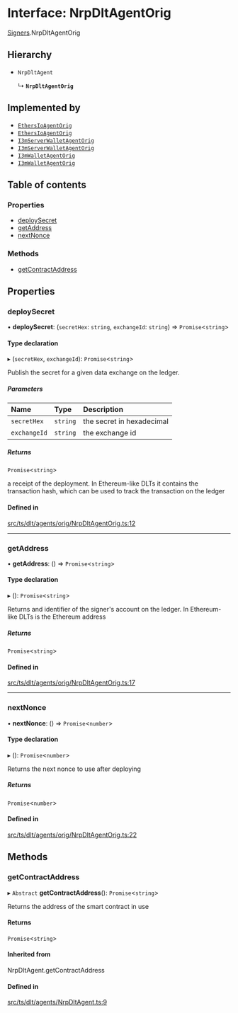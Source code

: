 # Interface: NrpDltAgentOrig

[Signers](../modules/Signers.md).NrpDltAgentOrig

## Hierarchy

- `NrpDltAgent`

  ↳ **`NrpDltAgentOrig`**

## Implemented by

- [`EthersIoAgentOrig`](../classes/Signers.EthersIoAgentOrig.md)
- [`EthersIoAgentOrig`](../classes/EthersIoAgentOrig.md)
- [`I3mServerWalletAgentOrig`](../classes/Signers.I3mServerWalletAgentOrig.md)
- [`I3mServerWalletAgentOrig`](../classes/I3mServerWalletAgentOrig.md)
- [`I3mWalletAgentOrig`](../classes/Signers.I3mWalletAgentOrig.md)
- [`I3mWalletAgentOrig`](../classes/I3mWalletAgentOrig.md)

## Table of contents

### Properties

- [deploySecret](Signers.NrpDltAgentOrig.md#deploysecret)
- [getAddress](Signers.NrpDltAgentOrig.md#getaddress)
- [nextNonce](Signers.NrpDltAgentOrig.md#nextnonce)

### Methods

- [getContractAddress](Signers.NrpDltAgentOrig.md#getcontractaddress)

## Properties

### deploySecret

• **deploySecret**: (`secretHex`: `string`, `exchangeId`: `string`) => `Promise`<`string`\>

#### Type declaration

▸ (`secretHex`, `exchangeId`): `Promise`<`string`\>

Publish the secret for a given data exchange on the ledger.

##### Parameters

| Name | Type | Description |
| :------ | :------ | :------ |
| `secretHex` | `string` | the secret in hexadecimal |
| `exchangeId` | `string` | the exchange id |

##### Returns

`Promise`<`string`\>

a receipt of the deployment. In Ethereum-like DLTs it contains the transaction hash, which can be used to track the transaction on the ledger

#### Defined in

[src/ts/dlt/agents/orig/NrpDltAgentOrig.ts:12](https://gitlab.com/i3-market/code/wp3/t3.2/conflict-resolution/non-repudiation-library/-/blob/e1c4422/src/ts/dlt/agents/orig/NrpDltAgentOrig.ts#L12)

___

### getAddress

• **getAddress**: () => `Promise`<`string`\>

#### Type declaration

▸ (): `Promise`<`string`\>

Returns and identifier of the signer's account on the ledger. In Ethereum-like DLTs is the Ethereum address

##### Returns

`Promise`<`string`\>

#### Defined in

[src/ts/dlt/agents/orig/NrpDltAgentOrig.ts:17](https://gitlab.com/i3-market/code/wp3/t3.2/conflict-resolution/non-repudiation-library/-/blob/e1c4422/src/ts/dlt/agents/orig/NrpDltAgentOrig.ts#L17)

___

### nextNonce

• **nextNonce**: () => `Promise`<`number`\>

#### Type declaration

▸ (): `Promise`<`number`\>

Returns the next nonce to use after deploying

##### Returns

`Promise`<`number`\>

#### Defined in

[src/ts/dlt/agents/orig/NrpDltAgentOrig.ts:22](https://gitlab.com/i3-market/code/wp3/t3.2/conflict-resolution/non-repudiation-library/-/blob/e1c4422/src/ts/dlt/agents/orig/NrpDltAgentOrig.ts#L22)

## Methods

### getContractAddress

▸ `Abstract` **getContractAddress**(): `Promise`<`string`\>

Returns the address of the smart contract in use

#### Returns

`Promise`<`string`\>

#### Inherited from

NrpDltAgent.getContractAddress

#### Defined in

[src/ts/dlt/agents/NrpDltAgent.ts:9](https://gitlab.com/i3-market/code/wp3/t3.2/conflict-resolution/non-repudiation-library/-/blob/e1c4422/src/ts/dlt/agents/NrpDltAgent.ts#L9)
